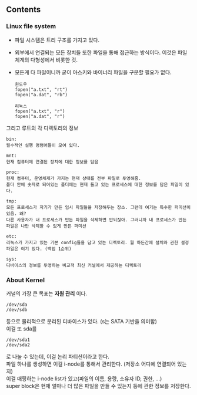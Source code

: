 ## Contents


### Linux file system
* 파일 시스템은 트리 구조를 가지고 있다.<br>
* 외부에서 연결되는 모든 장치들 또한 파일을 통해 접근하는 방식이다. 이것은 파일 체계의 다형성에서 비롯한 것.<br>
* 모든게 다 파일이니까 굳이 아스키와 바이너리 파일을 구분할 필요가 없다.

  ```Shell
  윈도우
  fopen("a.txt", "rt")
  fopen("a.dat", "rb")
  
  리눅스
  fopen("a.txt", "r")
  fopen("a.dat", "r")
  ```
  
그리고 루트의 각 디렉토리의 정보
  ```Shell
  bin:
  필수적인 실행 명령어들이 모여 있다.

  mnt:
  현재 컴퓨터에 연결된 장치에 대한 정보를 담음
  
  proc: 
  현재 컴퓨터, 운영체제가 가지는 현재 상태를 전부 파일로 투영해줌. 
  폴더 안에 숫자로 되어있는 폴더에는 현재 돌고 있는 프로세스에 대한 정보를 담은 파일이 있다.

  tmp:
  모든 프로세스가 자기가 만든 임시 파일들을 저장해두는 장소. 그런데 여기는 특수한 퍼미션이 있음. 왜?
  다른 사용자가 내 프로세스가 만든 파일을 삭제하면 안되잖아. 그러니까 내 프로세스가 만든 파일은 나만 삭제할 수 있게 만든 퍼미션

  etc:
  리눅스가 가지고 있는 기본 config들을 담고 있는 디렉토리. 뭘 하든간에 설치와 관한 설정파일은 여기 있다. (백업 1순위)
  
  sys:
  디바이스의 정보를 투영하는 비교적 최신 커널에서 제공하는 디렉토리
  ```

### About Kernel
커널의 가장 큰 목표는 **자원 관리** 이다.
```
/dev/sda
/dev/sdb
```
등으로 물리적으로 분리된 디바이스가 있다. (s는 SATA 기반을 의미함)<br>
이걸 또 sda를
```
/dev/sda1
/dev/sda2
```
로 나눌 수 있는데, 이걸 논리 파티션이라고 한다.<br>
파일 하나를 생성하면 이걸 i-node를 통해서 관리한다. (저장소 어디에 연결되어 있는지)<br>
이걸 매핑하는 i-node list가 있고(파일의 이름, 용량, 소유자 ID, 권한, ...)<br>
super block은 현재 얼마나 더 많은 파일을 만들 수 있는지 등에 관한 정보를 저장한다.
